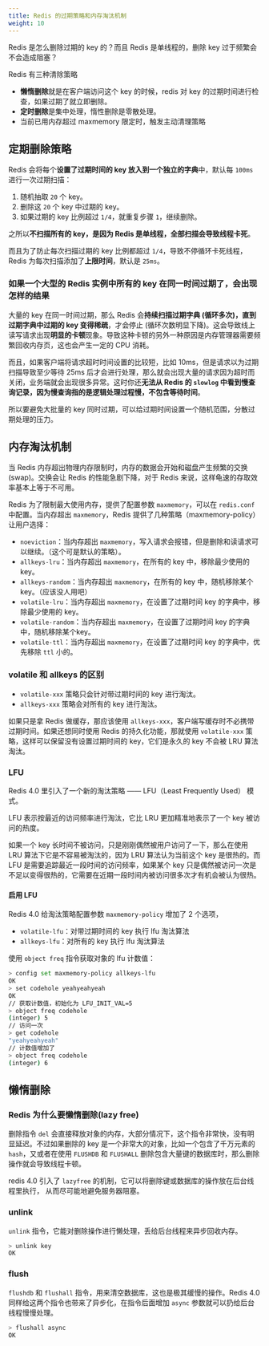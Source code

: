 ```yaml
---
title: Redis 的过期策略和内存淘汰机制
weight: 10
---
```


Redis 是怎么删除过期的 key 的？而且 Redis 是单线程的，删除 key 过于频繁会不会造成阻塞？

Redis 有三种清除策略

- **懒惰删除**就是在客户端访问这个 key 的时候，redis 对 key 的过期时间进行检查，如果过期了就立即删除。
- **定时删除**是集中处理，惰性删除是零散处理。
- 当前已用内存超过 maxmemory 限定时，触发主动清理策略

## 定期删除策略

Redis 会将每个**设置了过期时间的 key 放入到一个独立的字典**中，默认每 `100ms` 进行一次过期扫描：

1. 随机抽取 `20` 个 key。
2. 删除这 `20` 个 key 中过期的 key。
3. 如果过期的 key 比例超过 `1/4`，就重复步骤 `1`，继续删除。

之所以**不扫描所有的 key，是因为 Redis 是单线程，全部扫描会导致线程卡死**。

而且为了防止每次扫描过期的 key 比例都超过 `1/4`，导致不停循环卡死线程，Redis 为每次扫描添加了**上限时间**，默认是 `25ms`。

### 如果一个大型的 Redis 实例中所有的 key 在同一时间过期了，会出现怎样的结果

大量的 key 在同一时间过期，那么 Redis 会**持续扫描过期字典 (循环多次)，直到过期字典中过期的 key 变得稀疏**，才会停止 (循环次数明显下降)。这会导致线上读写请求出现**明显的卡顿**现象。导致这种卡顿的另外一种原因是内存管理器需要频繁回收内存页，这也会产生一定的 CPU 消耗。

而且，如果客户端将请求超时时间设置的比较短，比如 10ms，但是请求以为过期扫描导致至少等待 25ms 后才会进行处理，那么就会出现大量的请求因为超时而关闭，业务端就会出现很多异常。这时你还**无法从 Redis 的 `slowlog` 中看到慢查询记录，因为慢查询指的是逻辑处理过程慢，不包含等待时间**。

所以要避免大批量的 key 同时过期，可以给过期时间设置一个随机范围，分散过期处理的压力。

## 内存淘汰机制

当 Redis 内存超出物理内存限制时，内存的数据会开始和磁盘产生频繁的交换 (swap)。交换会让 Redis 的性能急剧下降，对于 Redis 来说，这样龟速的存取效率基本上等于不可用。

Redis 为了限制最大使用内存，提供了配置参数 `maxmemory`，可以在 `redis.conf` 中配置。当内存超出 `maxmemory`，Redis 提供了几种策略（maxmemory-policy）让用户选择：

- `noeviction`：当内存超出 `maxmemory`，写入请求会报错，但是删除和读请求可以继续。（这个可是默认的策略）。
- `allkeys-lru`：当内存超出 `maxmemory`，在所有的 key 中，移除最少使用的 key。
- `allkeys-random`：当内存超出 `maxmemory`，在所有的 key 中，随机移除某个 key。（应该没人用吧）
- `volatile-lru`：当内存超出 `maxmemory`，在设置了过期时间 key 的字典中，移除最少使用的 key。
- `volatile-random`：当内存超出 `maxmemory`，在设置了过期时间 key 的字典中，随机移除某个key。
- `volatile-ttl`：当内存超出 `maxmemory`，在设置了过期时间 key 的字典中，优先移除 `ttl` 小的。

### volatile 和 allkeys 的区别

- `volatile-xxx` 策略只会针对带过期时间的 key 进行淘汰。
- `allkeys-xxx` 策略会对所有的 key 进行淘汰。

如果只是拿 Redis 做缓存，那应该使用 `allkeys-xxx`，客户端写缓存时不必携带过期时间。如果还想同时使用 Redis 的持久化功能，那就使用 `volatile-xxx` 策略，这样可以保留没有设置过期时间的 key，它们是永久的 key 不会被 LRU 算法淘汰。


### LFU

Redis 4.0 里引入了一个新的淘汰策略 —— LFU（Least Frequently Used） 模式。

LFU 表示按最近的访问频率进行淘汰，它比 LRU 更加精准地表示了一个 key 被访问的热度。

如果一个 key 长时间不被访问，只是刚刚偶然被用户访问了一下，那么在使用 LRU 算法下它是不容易被淘汰的，因为 LRU 算法认为当前这个 key 是很热的。而 LFU 是需要追踪最近一段时间的访问频率，如果某个 key 只是偶然被访问一次是不足以变得很热的，它需要在近期一段时间内被访问很多次才有机会被认为很热。

#### 启用 LFU

Redis 4.0 给淘汰策略配置参数 `maxmemory-policy` 增加了 2 个选项，

- `volatile-lfu`：对带过期时间的 key 执行 lfu 淘汰算法
- `allkeys-lfu`：对所有的 key 执行 lfu 淘汰算法

使用 `object freq` 指令获取对象的 lfu 计数值：

```sh
> config set maxmemory-policy allkeys-lfu
OK
> set codehole yeahyeahyeah
OK
// 获取计数值，初始化为 LFU_INIT_VAL=5
> object freq codehole
(integer) 5
// 访问一次
> get codehole
"yeahyeahyeah"
// 计数值增加了
> object freq codehole
(integer) 6
```

## 懒惰删除

### Redis 为什么要懒惰删除(lazy free)

删除指令 `del` 会直接释放对象的内存，大部分情况下，这个指令非常快，没有明显延迟。不过如果删除的 key 是一个非常大的对象，比如一个包含了千万元素的 `hash`，又或者在使用 `FLUSHDB` 和 `FLUSHALL` 删除包含大量键的数据库时，那么删除操作就会导致线程卡顿。

redis 4.0 引入了 `lazyfree` 的机制，它可以将删除键或数据库的操作放在后台线程里执行， 从而尽可能地避免服务器阻塞。

### unlink

`unlink` 指令，它能对删除操作进行懒处理，丢给后台线程来异步回收内存。

```sh
> unlink key
OK
```

### flush

`flushdb` 和 `flushall` 指令，用来清空数据库，这也是极其缓慢的操作。Redis 4.0 同样给这两个指令也带来了异步化，在指令后面增加 `async` 参数就可以扔给后台线程慢慢处理。

```sh
> flushall async
OK
```
